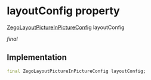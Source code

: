 


# layoutConfig property







[ZegoLayoutPictureInPictureConfig](../../zego_uikit_prebuilt_live_audio_room/ZegoLayoutPictureInPictureConfig-class.md) layoutConfig
  
_<span class="feature">final</span>_






## Implementation

```dart
final ZegoLayoutPictureInPictureConfig layoutConfig;
```







